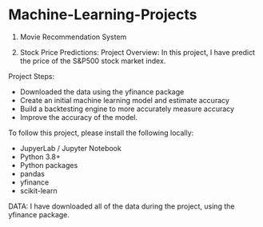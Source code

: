 # Machine-Learning-Projects

1. Movie Recommendation System
 



2. Stock Price Predictions:
Project Overview:
In this project, I have predict the price of the S&P500 stock market index.

Project Steps:

* Downloaded the data using the yfinance package
* Create an initial machine learning model and estimate accuracy
* Build a backtesting engine to more accurately measure accuracy
* Improve the accuracy of the model. 


To follow this project, please install the following locally:
* JupyerLab / Jupyter Notebook
* Python 3.8+
* Python packages
* pandas
* yfinance
* scikit-learn

DATA: I have downloaded all of the data during the project, using the yfinance package.
